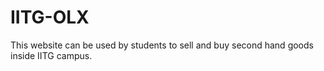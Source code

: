 # IITG-OLX
This website can be used by students to sell and buy second hand goods inside IITG campus.
